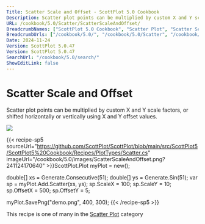 ```yaml
---
Title: Scatter Scale and Offset - ScottPlot 5.0 Cookbook
Description: Scatter plot points can be multiplied by custom X and Y scale factors, or shifted horizontally or vertically using X and Y offset values.
URL: /cookbook/5.0/Scatter/ScatterScaleAndOffset/
BreadcrumbNames: ["ScottPlot 5.0 Cookbook", "Scatter Plot", "Scatter Scale and Offset"]
BreadcrumbUrls: ["/cookbook/5.0/", "/cookbook/5.0/Scatter", "/cookbook/5.0/Scatter/ScatterScaleAndOffset"]
Date: 2024-11-24
Version: ScottPlot 5.0.47
Version: ScottPlot 5.0.47
SearchUrl: "/cookbook/5.0/search/"
ShowEditLink: false
---
```



<div class='d-flex align-items-center mt-5'>
<h1 class='me-2 text-dark my-0 border-0'>Scatter Scale and Offset</h1>
</div>

Scatter plot points can be multiplied by custom X and Y scale factors, or shifted horizontally or vertically using X and Y offset values.

[![](/cookbook/5.0/images/ScatterScaleAndOffset.png?241124170640)](/cookbook/5.0/images/ScatterScaleAndOffset.png?241124170640)

{{< recipe-sp5 sourceUrl="https://github.com/ScottPlot/ScottPlot/blob/main/src/ScottPlot5/ScottPlot5%20Cookbook/Recipes/PlotTypes/Scatter.cs" imageUrl="/cookbook/5.0/images/ScatterScaleAndOffset.png?241124170640" >}}ScottPlot.Plot myPlot = new();

double[] xs = Generate.Consecutive(51);
double[] ys = Generate.Sin(51);
var sp = myPlot.Add.Scatter(xs, ys);
sp.ScaleX = 100;
sp.ScaleY = 10;
sp.OffsetX = 500;
sp.OffsetY = 5;

myPlot.SavePng("demo.png", 400, 300);
{{< /recipe-sp5 >}}

<div class='my-5 text-center'>This recipe is one of many in the <a href='/cookbook/5.0/Scatter'>Scatter Plot</a> category</div>


